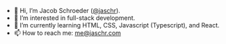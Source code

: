- 👋 Hi, I’m Jacob Schroeder ([@jaschr](https://jaschr.com/)).
- 👀 I’m interested in full-stack development.
- 🌱 I’m currently learning HTML, CSS, Javascript (Typescript), and React.
- 📫 How to reach me: [me@jaschr.com](mailto:me@jaschr.com)

<!---
jaschr/jaschr is a ✨ special ✨ repository because its `README.md` (this file) appears on your GitHub profile.
You can click the Preview link to take a look at your changes.
--->
